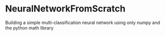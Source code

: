 # NeuralNetworkFromScratch
Building a simple multi-classification neural network using only numpy and the python math library
